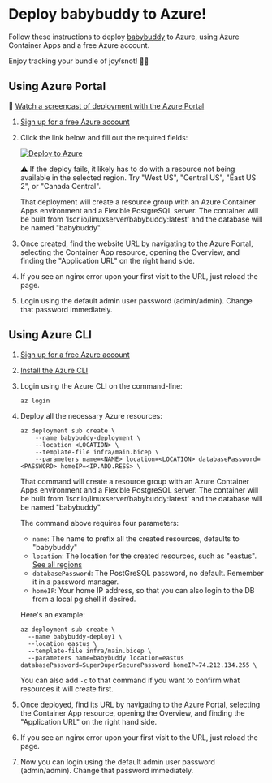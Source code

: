 # Deploy babybuddy to Azure!

Follow these instructions to deploy [babybuddy](https://github.com/babybuddy/babybuddy) to Azure,
using Azure Container Apps and a free Azure account. 

Enjoy tracking your bundle of joy/snot! 👶🏼

## Using Azure Portal

🎥 [Watch a screencast of deployment with the Azure Portal](https://www.youtube.com/watch?v=-4ln47lTuRw)

1. [Sign up for a free Azure account](https://azure.microsoft.com/free/)
2. Click the link below and fill out the required fields:

    [![Deploy to Azure](https://aka.ms/deploytoazurebutton)](https://portal.azure.com/#create/Microsoft.Template/uri/https%3A%2F%2Fraw.githubusercontent.com%2Fpamelafox%2Fbabybuddy-azure%2Fmain%2Finfra%2Fmain.json)

    ⚠️ If the deploy fails, it likely has to do with a resource not being available in the selected region.
    Try "West US", "Central US", "East US 2", or "Canada Central".

    That deployment will create a resource group with an Azure Container Apps environment and a Flexible PostgreSQL server.
    The container will be built from 'lscr.io/linuxserver/babybuddy:latest' and the database will be named "babybuddy".

3. Once created, find the website URL by navigating to the Azure Portal, selecting the Container App resource,
opening the Overview, and finding the "Application URL" on the right hand side.

4. If you see an nginx error upon your first visit to the URL, just reload the page.

6. Login using the default admin user password (admin/admin). Change that password immediately.



## Using Azure CLI

1. [Sign up for a free Azure account](https://learn.microsoft.com/en-us/cli/azure/install-azure-cli)
2. [Install the Azure CLI](https://learn.microsoft.com/en-us/cli/azure/install-azure-cli)
3. Login using the Azure CLI on the command-line:
    ```
    az login
    ```

4. Deploy all the necessary Azure resources:

    ```
    az deployment sub create \
        --name babybuddy-deployment \
        --location <LOCATION> \
        --template-file infra/main.bicep \
        --parameters name=<NAME> location=<LOCATION> databasePassword=<PASSWORD> homeIP=<IP.ADD.RESS> \
    ```

    That command will create a resource group with an Azure Container Apps environment and a Flexible PostgreSQL server.
    The container will be built from 'lscr.io/linuxserver/babybuddy:latest' and the database will be named "babybuddy".

    The command above requires four parameters:

    * `name`: The name to prefix all the created resources, defaults to "babybuddy"
    * `location`: The location for the created resources, such as "eastus". [See all regions](https://azure.microsoft.com/en-us/explore/global-infrastructure/geographies/#overview)
    * `databasePassword`: The PostGreSQL password, no default. Remember it in a password manager.
    * `homeIP`: Your home IP address, so that you can also login to the DB from a local pg shell if desired.

    Here's an example:

    ```
    az deployment sub create \
      --name babybuddy-deploy1 \
      --location eastus \
      --template-file infra/main.bicep \
      --parameters name=babybuddy location=eastus databasePassword=SuperDuperSecurePassword homeIP=74.212.134.255 \
    ```

    You can also add `-c` to that command if you want to confirm what resources it will create first.

5. Once deployed, find its URL by navigating to the Azure Portal, selecting the Container App resource,
opening the Overview, and finding the "Application URL" on the right hand side.

6. If you see an nginx error upon your first visit to the URL, just reload the page.

7. Now you can login using the default admin user password (admin/admin). Change that password immediately.

